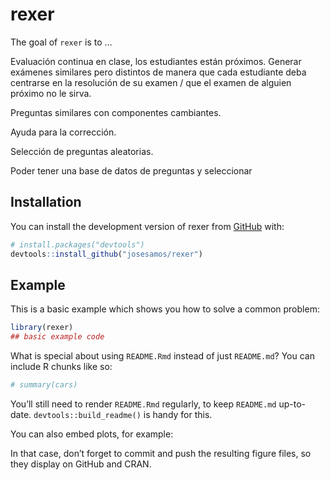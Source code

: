 
<!-- README.md is generated from README.Rmd. Please edit that file -->

# rexer

<!-- badges: start -->
<!-- badges: end -->

The goal of `rexer` is to …

Evaluación continua en clase, los estudiantes están próximos. Generar
exámenes similares pero distintos de manera que cada estudiante deba
centrarse en la resolución de su examen / que el examen de alguien
próximo no le sirva.

Preguntas similares con componentes cambiantes.

Ayuda para la corrección.

Selección de preguntas aleatorias.

Poder tener una base de datos de preguntas y seleccionar

## Installation

You can install the development version of rexer from
[GitHub](https://github.com/) with:

``` r
# install.packages("devtools")
devtools::install_github("josesamos/rexer")
```

## Example

This is a basic example which shows you how to solve a common problem:

``` r
library(rexer)
## basic example code
```

What is special about using `README.Rmd` instead of just `README.md`?
You can include R chunks like so:

``` r
# summary(cars)
```

You’ll still need to render `README.Rmd` regularly, to keep `README.md`
up-to-date. `devtools::build_readme()` is handy for this.

You can also embed plots, for example:

In that case, don’t forget to commit and push the resulting figure
files, so they display on GitHub and CRAN.
